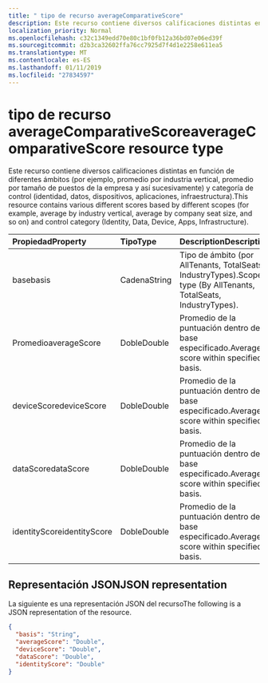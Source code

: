 ```yaml
---
title: " tipo de recurso averageComparativeScore"
description: Este recurso contiene diversos calificaciones distintas en función de diferentes ámbitos (por ejemplo, promedio por industria vertical, promedio por tamaño de puestos de la empresa y así sucesivamente) y categoría de control (identidad, datos, dispositivos, aplicaciones, infraestructura).
localization_priority: Normal
ms.openlocfilehash: c32c1349edd70e80c1bf0fb12a36bd07e06ed39f
ms.sourcegitcommit: d2b3ca32602ffa76cc7925d7f4d1e2258e611ea5
ms.translationtype: MT
ms.contentlocale: es-ES
ms.lasthandoff: 01/11/2019
ms.locfileid: "27834597"
---
```

#  <a name="averagecomparativescore-resource-type"></a><span data-ttu-id="add82-103">tipo de recurso averageComparativeScore</span><span class="sxs-lookup"><span data-stu-id="add82-103">averageComparativeScore resource type</span></span>

<span data-ttu-id="add82-104">Este recurso contiene diversos calificaciones distintas en función de diferentes ámbitos (por ejemplo, promedio por industria vertical, promedio por tamaño de puestos de la empresa y así sucesivamente) y categoría de control (identidad, datos, dispositivos, aplicaciones, infraestructura).</span><span class="sxs-lookup"><span data-stu-id="add82-104">This resource contains various different scores based by different scopes (for example, average by industry vertical, average by company seat size, and so on) and control category (Identity, Data, Device, Apps, Infrastructure).</span></span>

|<span data-ttu-id="add82-105">Propiedad</span><span class="sxs-lookup"><span data-stu-id="add82-105">Property</span></span> |<span data-ttu-id="add82-106">Tipo</span><span class="sxs-lookup"><span data-stu-id="add82-106">Type</span></span> |<span data-ttu-id="add82-107">Description</span><span class="sxs-lookup"><span data-stu-id="add82-107">Description</span></span> |
|:--|:--|:--|
|   <span data-ttu-id="add82-108">base</span><span class="sxs-lookup"><span data-stu-id="add82-108">basis</span></span>   |   <span data-ttu-id="add82-109">Cadena</span><span class="sxs-lookup"><span data-stu-id="add82-109">String</span></span>  |   <span data-ttu-id="add82-110">Tipo de ámbito (por AllTenants, TotalSeats, IndustryTypes).</span><span class="sxs-lookup"><span data-stu-id="add82-110">Scope type (By AllTenants, TotalSeats, IndustryTypes).</span></span>  |
|   <span data-ttu-id="add82-111">Promedio</span><span class="sxs-lookup"><span data-stu-id="add82-111">averageScore</span></span>    |   <span data-ttu-id="add82-112">Doble</span><span class="sxs-lookup"><span data-stu-id="add82-112">Double</span></span>  | <span data-ttu-id="add82-113">Promedio de la puntuación dentro de base especificado.</span><span class="sxs-lookup"><span data-stu-id="add82-113">Average score within specified basis.</span></span> |
|   <span data-ttu-id="add82-114">deviceScore</span><span class="sxs-lookup"><span data-stu-id="add82-114">deviceScore</span></span> |   <span data-ttu-id="add82-115">Doble</span><span class="sxs-lookup"><span data-stu-id="add82-115">Double</span></span>  | <span data-ttu-id="add82-116">Promedio de la puntuación dentro de base especificado.</span><span class="sxs-lookup"><span data-stu-id="add82-116">Average score within specified basis.</span></span> |
|   <span data-ttu-id="add82-117">dataScore</span><span class="sxs-lookup"><span data-stu-id="add82-117">dataScore</span></span>   |   <span data-ttu-id="add82-118">Doble</span><span class="sxs-lookup"><span data-stu-id="add82-118">Double</span></span>  | <span data-ttu-id="add82-119">Promedio de la puntuación dentro de base especificado.</span><span class="sxs-lookup"><span data-stu-id="add82-119">Average score within specified basis.</span></span> |
|   <span data-ttu-id="add82-120">identityScore</span><span class="sxs-lookup"><span data-stu-id="add82-120">identityScore</span></span>   |   <span data-ttu-id="add82-121">Doble</span><span class="sxs-lookup"><span data-stu-id="add82-121">Double</span></span>  | <span data-ttu-id="add82-122">Promedio de la puntuación dentro de base especificado.</span><span class="sxs-lookup"><span data-stu-id="add82-122">Average score within specified basis.</span></span> |

## <a name="json-representation"></a><span data-ttu-id="add82-123">Representación JSON</span><span class="sxs-lookup"><span data-stu-id="add82-123">JSON representation</span></span>

<span data-ttu-id="add82-124">La siguiente es una representación JSON del recurso</span><span class="sxs-lookup"><span data-stu-id="add82-124">The following is a JSON representation of the resource.</span></span>

<!-- {
  "blockType": "resource",
  "optionalProperties": [

  ],
  "@odata.type": "microsoft.graph.averageComparativeScore"
}-->

```json
{
  "basis": "String",
  "averageScore": "Double",
  "deviceScore": "Double",
  "dataScore": "Double",
  "identityScore": "Double"
}

```


<!-- {
  "type": "#page.annotation",
  "description": "averageComparativeScore resource",
  "keywords": "",
  "section": "documentation",
  "tocPath": ""
}-->
